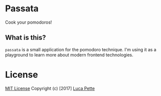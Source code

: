 # Passata

Cook your pomodoros!

## What is this?

`passata` is a small application for the pomodoro technique. I'm using it as a
playground to learn more about modern frontend technologies.

# License

[MIT License](/LICENSE) Copyright (c) [2017] [Luca Pette](http://lucapette.me)
